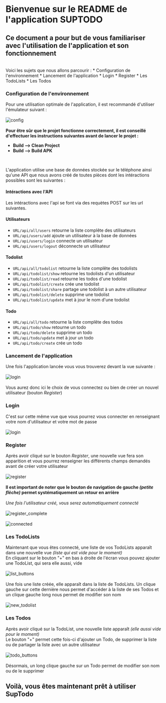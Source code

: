 # Bienvenue sur le README de l'application SUPTODO
## Ce document a pour but de vous familiariser avec l'utilisation de l'application et son fonctionnement
<br>
Voici les sujets que nous allons parcourir :
* Configuration de l'environnement
* Lancement de l'application
* Login
* Register
* Les TodoLists
* Les Todos

### Configuration de l'environnement
Pour une utilisation optimale de l'application, il est recommandé d'utiliser l'émulateur suivant :
<br><br>
![config](pictures/config.png)
<br><br>
**Pour être sûr que le projet fonctionne correctement, il est conseillé d'effectuer les instructions suivantes avant de lancer le projet :** <br>
* **Build --> Clean Project**
* **Build --> Build APK**
<br>

L'application utilise une base de données stockée sur le téléphone ainsi qu'une API que nous avons créé de toutes pièces dont les intéractions possibles sont les suivantes :

#### Intéractions avec l'API

Les intéractions avec l'api se font via des requètes POST sur les url suivantes.

#### Utilisateurs

- ```URL/api/all/users``` retourne la liste complête des utilisateurs
- ```URL/api/users/add``` ajoute un utilisateur à la base de données
- ```URL/api/users/login``` connecte un utilisateur
- ```URL/api/users/logout``` déconnecte un utilisateur

#### Todolist

- ```URL/api/all/todolist``` retourne la liste complête des todolists
- ```URL/api/todolist/show``` retourne les todolists d'un utilisateur
- ```URL/api/todolist/read``` retourne les todos d'une todolist
- ```URL/api/todolist/create``` crée une todolist
- ```URL/api/todolist/share``` partage une todolist à un autre utilisateur
- ```URL/api/todolist/delete``` supprime une todolist
- ```URL/api/todolist/update``` met à jour le nom d'une todolist

#### Todo

- ```URL/api/all/todo``` retourne la liste complête des todos
- ```URL/api/todo/show``` retourne un todo
- ```URL/api/todo/delete``` supprime un todo
- ```URL/api/todo/update``` met à jour un todo
- ```URL/api/todo/create``` crée un todo

### Lancement de l'application
Une fois l'application lancée vous vous trouverez devant la vue suivante : <br><br>
![login](pictures/login.png)
<br><br>
Vous aurez donc ici le choix de vous connectez ou bien de créer un nouvel utilisateur (bouton *Register*)
<br>
### Login
C'est sur cette même vue que vous pourrez vous connecter en renseignant votre nom d'utilisateur et votre mot de passe <br><br>
![login](pictures/login.png)
<br>
### Register
Après avoir cliqué sur le bouton *Register*, une nouvelle vue fera son apparition et vous pourrez renseigner les différents champs demandés avant de créer votre utilisateur<br><br>
![register](pictures/register.png)
<br><br>
**Il est important de noter que le bouton de navigation de gauche _(petite flèche)_ permet systématiquement un retour en arrière**
<br><br>
*Une fois l'utilisateur créé, vous serez automatiquement connecté*
<br><br>
![register_complete](pictures/register_complete.png)
<br><br>
![connected](pictures/connected.png)
### Les TodoLists
Maintenant que vous êtes connecté, une liste de vos TodoLists apparaît dans une nouvelle vue *(liste qui est vide pour le moment)*
<br>
En cliquant sur le bouton "+" en bas à droite de l'écran vous pouvez ajouter une TodoList, qui sera elle aussi, vide
<br><br>
![list_buttons](pictures/list_buttons.png)
<br><br>
Une fois une liste créée, elle apparaît dans la liste de TodoLists. Un clique gauche sur cette dernière nous permet d'accéder à la liste de ses Todos et un clique gauche long nous permet de modifier son nom
<br><br>
![new_todolist](pictures/new_todolist.png)
### Les Todos
Après avoir cliqué sur la TodoList, une nouvelle liste apparaît *(elle aussi vide pour le moment)*
<br>
Le bouton "+" permet cette fois-ci d'ajouter un Todo, de supprimer la liste ou de partager la liste avec un autre utilisateur
<br><br>
![todo_buttons](pictures/todo_buttons.png)
<br><br>
Désormais, un long clique gauche sur un Todo permet de modifier son nom ou de le supprimer
## Voilà, vous êtes maintenant prêt à utiliser SupTodo
